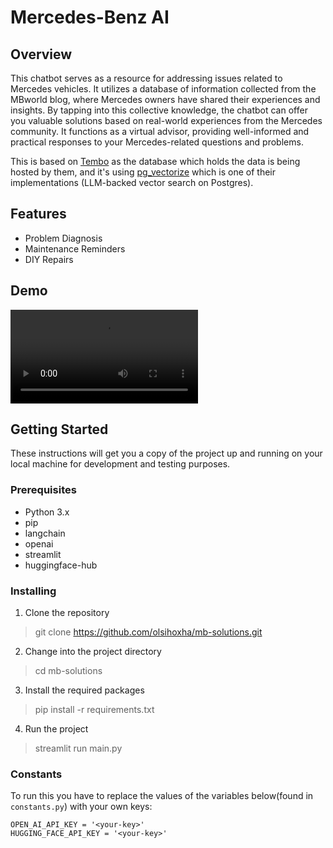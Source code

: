 # Mercedes-Benz AI 

## Overview
This chatbot serves as a resource for addressing issues related to Mercedes vehicles.
It utilizes a database of information collected from the MBworld blog, where Mercedes owners have shared their experiences and insights.
By tapping into this collective knowledge, the chatbot can offer you valuable solutions based on real-world experiences from the Mercedes community.
It functions as a virtual advisor, providing well-informed and practical responses to your Mercedes-related questions and problems.

This is based on [Tembo](https://tembo.io/) as the database which holds the data is being hosted by them,
and it's using [pg_vectorize](https://github.com/tembo-io/pg_vectorize) which is one of their implementations (LLM-backed vector search on Postgres).

## Features
- Problem Diagnosis
- Maintenance Reminders
- DIY Repairs

## Demo
![Video Demo](mb-solutions-demo.mp4)
  
## Getting Started

These instructions will get you a copy of the project up and running on your local machine for development and testing purposes.

### Prerequisites

- Python 3.x
- pip
- langchain
- openai
- streamlit
- huggingface-hub

### Installing

1. Clone the repository
> git clone https://github.com/olsihoxha/mb-solutions.git


2. Change into the project directory
> cd mb-solutions


3. Install the required packages
> pip install -r requirements.txt

4. Run the project 
>streamlit run main.py


### Constants 
To run this you have to replace the values of the variables below(found in `constants.py`) with your own keys:
```
OPEN_AI_API_KEY = '<your-key>'
HUGGING_FACE_API_KEY = '<your-key>'
```
